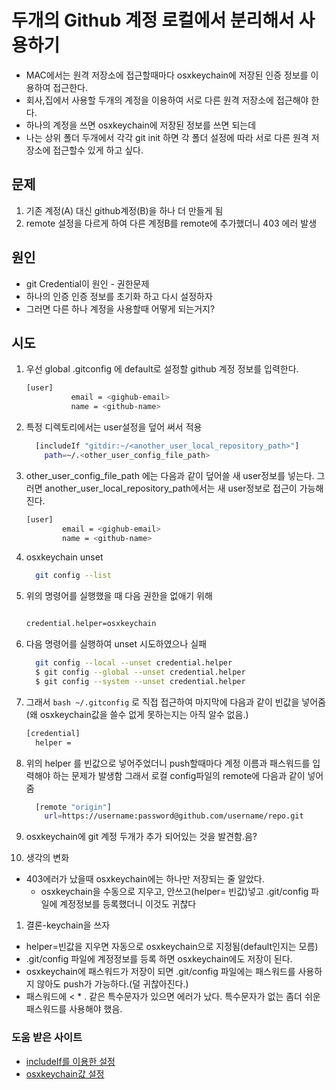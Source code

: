 # 두개의 Github 계정 로컬에서 분리해서 사용하기

* MAC에서는 원격 저장소에 접근할때마다 osxkeychain에 저장된 인증 정보를 이용하여 접근한다.
* 회사,집에서 사용할 두개의 계정을 이용하여 서로 다른 원격 저장소에 접근해야 한다.
* 하나의 계정을 쓰면 osxkeychain에 저장된 정보를 쓰면 되는데
* 나는 상위 폴더 두개에서 각각 git init 하면 각 폴더 설정에 따라 서로 다른 원격 저장소에 접근할수 있게 하고 싶다.

## 문제

1. 기존 계정(A) 대신 github계정(B)을 하나 더 만들게 됨
2. remote 설정을 다르게 하여 다른 계정B를 remote에 추가했더니 403 에러 발생

## 원인

* git Credential이 원인 - 권한문제
* 하나의 인증 인증 정보를 초기화 하고 다시 설정하자
* 그러면 다른 하나 계정을 사용할때 어떻게 되는거지?

## 시도

1. 우선 global .gitconfig 에 default로 설정할 github 계정 정보를 입력한다.

    ```bash
    [user]
              email = <gighub-email>
              name = <github-name>
    ```

1. 특정 디렉토리에서는 user설정을 덮어 써서 적용

    ```bash
      [includeIf "gitdir:~/<another_user_local_repository_path>"]
        path=~/.<other_user_config_file_path>
    ```

1. other_user_config_file_path 에는 다음과 같이 덮어쓸 새 user정보를 넣는다.
    그러면 another_user_local_repository_path에서는 새 user정보로 접근이 가능해진다.

    ```bash
    [user]
            email = <gighub-email>
            name = <github-name>
    ```

1. osxkeychain unset

    ```bash
      git config --list
    ```

1. 위의 명령어를 실행했을 때 다음 권한을 없애기 위해

    ```bash

    credential.helper=osxkeychain

    ```

1. 다음 명령어를 실행하여 unset 시도하였으나 실패

    ```bash
      git config --local --unset credential.helper
      $ git config --global --unset credential.helper
      $ git config --system --unset credential.helper
    ```

1. 그래서 ```bash ~/.gitconfig``` 로 직접 접근하여 마지막에 다음과 같이 빈값을 넣어줌(왜 osxkeychain값을 쓸수 없게 못하는지는 아직 알수 없음.)

    ```bash
    [credential]
      helper =
    ```

1. 위의 helper 를 빈값으로 넣어주었더니 push할때마다 계정 이름과 패스워드를 입력해야 하는 문제가 발생함 그래서 로컬 config파일의 remote에 다음과 같이 넣어줌

    ```bash
      [remote "origin"]
        url=https://username:password@github.com/username/repo.git
    ```

1. osxkeychain에 git 계정 두개가 추가 되어있는 것을 발견함.음?

1. 생각의 변화

* 403에러가 났을때 osxkeychain에는 하나만 저장되는 줄 알았다.
  * osxkeychain을 수동으로 지우고, 안쓰고(helper= 빈값)넣고 .git/config 파일에 계정정보를 등록했더니 이것도 귀찮다

1. 결론-keychain을 쓰자

* helper=빈값을 지우면 자동으로 osxkeychain으로 지정됨(default인지는 모름)
* .git/config 파일에 계정정보를 등록 하면 osxkeychain에도 저장이 된다.
* osxkeychain에 패스워드가 저장이 되면 .git/config 파일에는 패스워드를 사용하지 않아도 push가 가능하다.(덜 귀찮아진다.)
* 패스워드에 < * . 같은 특수문자가 있으면 에러가 났다. 특수문자가 없는 좀더 쉬운 패스워드를 사용해야 했음.

### 도움 받은 사이트

* [includeIf를 이용한 설정](https://www.codexpedia.com/devops/includeif-for-creating-different-git-identities/)
* [osxkeychain값 설정](https://stackoverflow.com/questions/13198143/how-do-i-disable-gits-credential-helper-for-a-single-repository/36435803#36435803)
